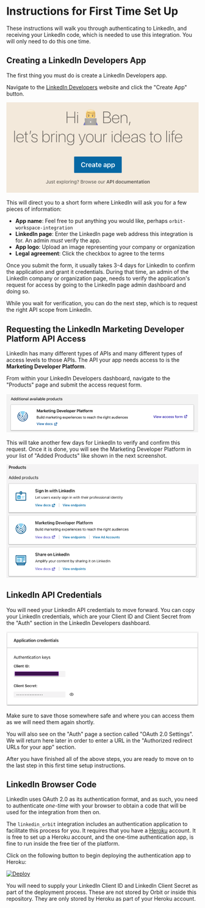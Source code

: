 # Instructions for First Time Set Up

These instructions will walk you through authenticating to LinkedIn, and receiving your LinkedIn code, which is needed to use this integration. You will only need to do this one time.

## Creating a LinkedIn Developers App

The first thing you must do is create a LinkedIn Developers app.

Navigate to the [LinkedIn Developers](https://www.linkedin.com/developers/) website and click the "Create App" button.

![Create LinkedIn App Button](readme_images/create_app_button.png)

This will direct you to a short form where LinkedIn will ask you for a few pieces of information:

* **App name**: Feel free to put anything you would like, perhaps `orbit-workspace-integration`
* **LinkedIn page**: Enter the LinkedIn page web address this integration is for. An admin *must* verify the app.
* **App logo**: Upload an image representing your company or organization
* **Legal agreement**: Click the checkbox to agree to the terms

Once you submit the form, it usually takes 3-4 days for LinkedIn to confirm the application and grant it credentials. During that time, an admin of the LinkedIn company or organization page, needs to verify the application's request for access by going to the LinkedIn page admin dashboard and doing so.

While you wait for verification, you can do the next step, which is to request the right API scope from LinkedIn.

## Requesting the LinkedIn Marketing Developer Platform API Access

LinkedIn has many different types of APIs and many different types of access levels to those APIs. The API your app needs access to is the **Marketing Developer Platform**.

From within your LinkedIn Developers dashboard, navigate to the "Products" page and submit the access request form.

![Marketing Developer Platform Request](readme_images/marketing_platform_request_access.png)

This will take another few days for LinkedIn to verify and confirm this request. Once it is done, you will see the Marketing Developer Platform in your list of "Added Products" like shown in the next screenshot.

![LinkedIn Developer Products List](readme_images/products_list.png)

## LinkedIn API Credentials

You will need your LinkedIn API credentials to move forward. You can copy your LinkedIn credentials, which are your Client ID and Client Secret from the "Auth" section in the LinkedIn Developers dashboard.

![LinkedIn Client Credentials](readme_images/client_credentials.png)

Make sure to save those somewhere safe and where you can access them as we will need them again shortly.

You will also see on the "Auth" page a section called "OAuth 2.0 Settings". We will return here later in order to enter a URL in the "Authorized redirect URLs for your app" section.

After you have finished all of the above steps, you are ready to move on to the last step in this first time setup instructions.

## LinkedIn Browser Code

LinkedIn uses OAuth 2.0 as its authentication format, and as such, you need to authenticate *one-time* with your browser to obtain a code that will be used for the integration from then on. 

The `linkedin_orbit` integration includes an authentication application to facilitate this process for you. It requires that you have a [Heroku](https://www.heroku.com/) account. It is free to set up a Heroku account, and the one-time authentication app, is fine to run inside the free tier of the platform.

Click on the following button to begin deploying the authentication app to Heroku:

[![Deploy](https://www.herokucdn.com/deploy/button.svg)](https://heroku.com/deploy?template=https://github.com/orbit-love/community-ruby-linkedin-orbit)

You will need to supply your LinkedIn Client ID and LinkedIn Client Secret as part of the deployment process. These are not stored by Orbit or inside this repository. They are only stored by Heroku as part of your Heroku account.


